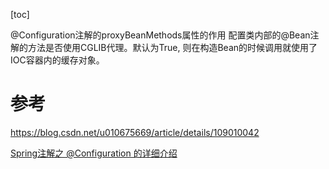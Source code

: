 [toc]

@Configuration注解的proxyBeanMethods属性的作用
配置类内部的@Bean注解的方法是否使用CGLIB代理。默认为True, 则在构造Bean的时候调用就使用了IOC容器内的缓存对象。





# 参考

https://blog.csdn.net/u010675669/article/details/109010042



[Spring注解之 @Configuration 的详细介绍](https://www.breakyizhan.com/java/14623.html)